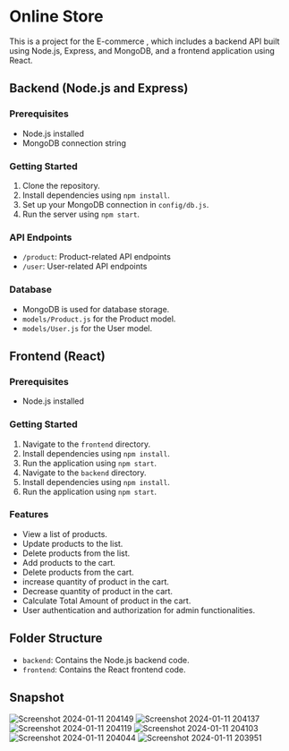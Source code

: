 # Online Store

This is a project for the  E-commerce , which includes a backend API built using Node.js, Express, and MongoDB, and a frontend application using React.

## Backend (Node.js and Express)

### Prerequisites
- Node.js installed
- MongoDB connection string

### Getting Started
1. Clone the repository.
2. Install dependencies using `npm install`.
3. Set up your MongoDB connection in `config/db.js`.
4. Run the server using `npm start`.

### API Endpoints
- `/product`: Product-related API endpoints
- `/user`: User-related API endpoints

### Database
- MongoDB is used for database storage.
-  `models/Product.js` for the Product model.
- `models/User.js` for the User model.

## Frontend (React)

### Prerequisites
- Node.js installed

### Getting Started
1. Navigate to the `frontend` directory.
2. Install dependencies using `npm install`.
3. Run the application using `npm start`.
4.  Navigate to the `backend` directory.
5. Install dependencies using `npm install`.
6. Run the application using `npm start`.

### Features
- View a list of products.
- Update products to the list.
- Delete products from the list.
- Add products to the cart.
- Delete products from the cart.
- increase quantity of product in the cart.
- Decrease quantity of product in the cart.
- Calculate Total Amount of product in the cart.
- User authentication and authorization for admin functionalities.

## Folder Structure
- `backend`: Contains the Node.js backend code.
- `frontend`: Contains the React frontend code.

## Snapshot

![Screenshot 2024-01-11 204149](https://github.com/Sanjeet76/squbix-Assignment/assets/96953921/90b44034-21a7-4c3a-bb81-5dd0590b72fb)
![Screenshot 2024-01-11 204137](https://github.com/Sanjeet76/squbix-Assignment/assets/96953921/ccd63be4-8cc7-4e1d-a4ec-9bcde3cc64fa)
![Screenshot 2024-01-11 204119](https://github.com/Sanjeet76/squbix-Assignment/assets/96953921/3a9a6782-16ed-43b0-aaf5-2ffeda3a32a8)
![Screenshot 2024-01-11 204103](https://github.com/Sanjeet76/squbix-Assignment/assets/96953921/d0474b5f-7866-4ddf-a21a-b6236ede375f)
![Screenshot 2024-01-11 204044](https://github.com/Sanjeet76/squbix-Assignment/assets/96953921/49c2953e-275c-4e17-8eff-15b53fc6eedc)
![Screenshot 2024-01-11 203951](https://github.com/Sanjeet76/squbix-Assignment/assets/96953921/0fe13f08-2a68-488f-9561-1601cf94efa3)



 
